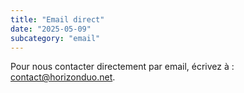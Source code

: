 ```yaml
---
title: "Email direct"
date: "2025-05-09"
subcategory: "email"
---
```


Pour nous contacter directement par email, écrivez à : contact@horizonduo.net.
